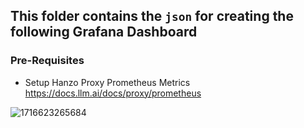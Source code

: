 ## This folder contains the `json` for creating the following Grafana Dashboard

### Pre-Requisites
- Setup Hanzo Proxy Prometheus Metrics https://docs.llm.ai/docs/proxy/prometheus 

![1716623265684](https://github.com/BerriAI/llm/assets/29436595/0e12c57e-4a2d-4850-bd4f-e4294f87a814)
